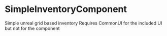 # SimpleInventoryComponent
 Simple unreal grid based inventory
 Requires CommonUI for the included UI but not for the component